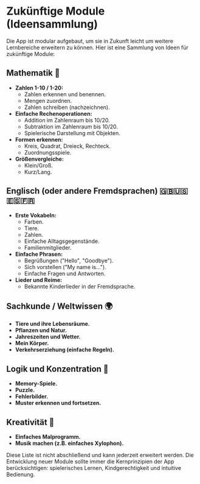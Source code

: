 # Zukünftige Module (Ideensammlung)

Die App ist modular aufgebaut, um sie in Zukunft leicht um weitere Lernbereiche erweitern zu können. Hier ist eine Sammlung von Ideen für zukünftige Module:

## Mathematik 🧮

- **Zahlen 1-10 / 1-20:**
  - Zahlen erkennen und benennen.
  - Mengen zuordnen.
  - Zahlen schreiben (nachzeichnen).
- **Einfache Rechenoperationen:**
  - Addition im Zahlenraum bis 10/20.
  - Subtraktion im Zahlenraum bis 10/20.
  - Spielerische Darstellung mit Objekten.
- **Formen erkennen:**
  - Kreis, Quadrat, Dreieck, Rechteck.
  - Zuordnungsspiele.
- **Größenvergleiche:**
  - Klein/Groß.
  - Kurz/Lang.

## Englisch (oder andere Fremdsprachen) 🇬🇧🇺🇸🇪🇸🇫🇷

- **Erste Vokabeln:**
  - Farben.
  - Tiere.
  - Zahlen.
  - Einfache Alltagsgegenstände.
  - Familienmitglieder.
- **Einfache Phrasen:**
  - Begrüßungen ("Hello", "Goodbye").
  - Sich vorstellen ("My name is...").
  - Einfache Fragen und Antworten.
- **Lieder und Reime:**
  - Bekannte Kinderlieder in der Fremdsprache.

## Sachkunde / Weltwissen 🌍

- **Tiere und ihre Lebensräume.**
- **Pflanzen und Natur.**
- **Jahreszeiten und Wetter.**
- **Mein Körper.**
- **Verkehrserziehung (einfache Regeln).**

## Logik und Konzentration 🧠

- **Memory-Spiele.**
- **Puzzle.**
- **Fehlerbilder.**
- **Muster erkennen und fortsetzen.**

## Kreativität 🎨

- **Einfaches Malprogramm.**
- **Musik machen (z.B. einfaches Xylophon).**

Diese Liste ist nicht abschließend und kann jederzeit erweitert werden. Die Entwicklung neuer Module sollte immer die Kernprinzipien der App berücksichtigen: spielerisches Lernen, Kindgerechtigkeit und intuitive Bedienung.
